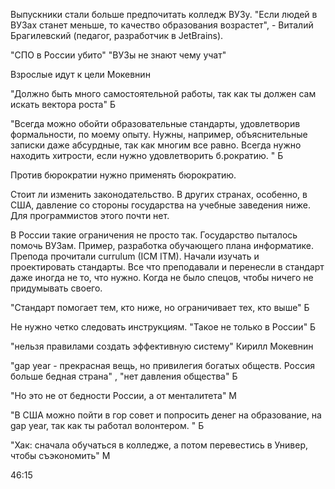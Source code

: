 Выпускники стали больше предпочитать колледж ВУЗу. "Если людей в ВУЗах станет меньше, то качество образования возрастет", - Виталий Брагилевский (педагог, разработчик в JetBrains).

"СПО в России убито"
"ВУЗы не знают чему учат"


Взрослые идут к цели Мокевнин

"Должно быть много самостоятельной работы, так как ты должен сам искать вектора роста" Б

"Всегда можно обойти образовательные стандарты, удовлетворив формальности, по моему опыту. Нужны, например, объяснительные записки даже абсурдные, так как многим все равно. Всегда нужно находить хитрости, если нужно удовлетворить б.рократию. " Б

Против бюрократии нужно применять бюрократию. 

Стоит ли изменить законодательство. В других странах, особенно, в США, давление со стороны государства на учебные заведения ниже. Для программистов этого почти нет. 

В России такие ограничения не просто так. Государство пыталось помочь ВУЗам. Пример, разработка обучающего плана информатике. Препода прочитали currulum (ICM ITM). Начали изучать и проектировать стандарты.  Все что преподавали и перенесли в стандарт даже иногда не то, что нужно. Когда не было спецов, чтобы ничего не придумывать своего. 

"Стандарт помогает тем, кто ниже, но ограничивает тех, кто выше" Б

Не нужно четко следовать инструкциям. "Такое не только в России" Б

"нельзя правилами создать эффективную систему" Кирилл Мокевнин

"gap year - прекрасная вещь, но привилегия богатых обществ. Россия больше бедная страна" , "нет давления общества" Б

"Но это не от бедности России, а от менталитета" М

"В США можно пойти в гор совет и попросить денег на образование, на gap year, так как ты работал волонтером. " Б

"Хак: сначала обучаться в колледже, а потом перевестись в Универ, чтобы съэкономить" М

46:15
